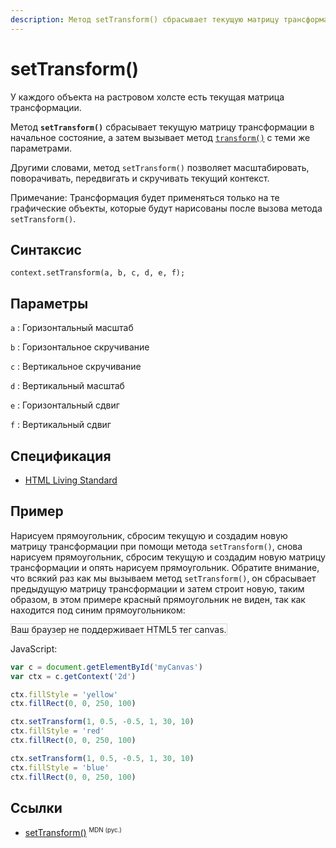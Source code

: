 ```yaml
---
description: Метод setTransform() сбрасывает текущую матрицу трансформации в начальное состояние, а затем вызывает метод transform() с теми же параметрами
---
```


# setTransform()

У каждого объекта на растровом холсте есть текущая матрица трансформации.

Метод **`setTransform()`** сбрасывает текущую матрицу трансформации в начальное состояние, а затем вызывает метод [`transform()`](<transform().md>) с теми же параметрами.

Другими словами, метод `setTransform()` позволяет масштабировать, поворачивать, передвигать и скручивать текущий контекст.

Примечание: Трансформация будет применяться только на те графические объекты, которые будут нарисованы после вызова метода `setTransform()`.

## Синтаксис

```
context.setTransform(a, b, c, d, e, f);
```

## Параметры

`a`
: Горизонтальный масштаб

`b`
: Горизонтальное скручивание

`c`
: Вертикальное скручивание

`d`
: Вертикальный масштаб

`e`
: Горизонтальный сдвиг

`f`
: Вертикальный сдвиг

## Спецификация

- [HTML Living Standard](https://html.spec.whatwg.org/multipage/canvas.html#dom-context-2d-settransform)

## Пример

Нарисуем прямоугольник, сбросим текущую и создадим новую матрицу трансформации при помощи метода `setTransform()`, снова нарисуем прямоугольник, сбросим текущую и создадим новую матрицу трансформации и опять нарисуем прямоугольник. Обратите внимание, что всякий раз как мы вызываем метод `setTransform()`, он сбрасывает предыдущую матрицу трансформации и затем строит новую, таким образом, в этом примере красный прямоугольник не виден, так как находится под синим прямоугольником:

<canvas id="myCanvas" width="300" height="150" style="border:1px solid #d3d3d3;background:#ffffff;">
Ваш браузер не поддерживает HTML5 тег canvas.
</canvas>
<script>
var c=document.getElementById("myCanvas");
var canvOK=1;
try {c.getContext("2d");}
catch (er) {canvOK=0;}
if (canvOK==1){
var c=document.getElementById("myCanvas");
var ctx=c.getContext("2d");
ctx.fillStyle="yellow";
ctx.fillRect(0,0,250,100)
ctx.setTransform(1,0.5,-0.5,1,30,10);
ctx.fillStyle="red";
ctx.fillRect(0,0,250,100);
ctx.setTransform(1,0.5,-0.5,1,30,10);
ctx.fillStyle="blue";
ctx.fillRect(0,0,250,100);}
</script>

JavaScript:

```js
var c = document.getElementById('myCanvas')
var ctx = c.getContext('2d')

ctx.fillStyle = 'yellow'
ctx.fillRect(0, 0, 250, 100)

ctx.setTransform(1, 0.5, -0.5, 1, 30, 10)
ctx.fillStyle = 'red'
ctx.fillRect(0, 0, 250, 100)

ctx.setTransform(1, 0.5, -0.5, 1, 30, 10)
ctx.fillStyle = 'blue'
ctx.fillRect(0, 0, 250, 100)
```

## Ссылки

- [setTransform()](https://developer.mozilla.org/en-US/docs/Web/API/CanvasRenderingContext2D/setTransform) <sup><small>MDN (рус.)</small></sup>
